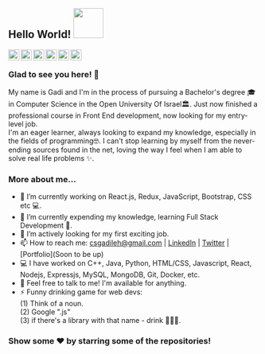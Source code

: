 ## Hello World! <img src="https://media.giphy.com/media/dyk1xmJbZMXj0aK0q3/giphy.gif" width="60px"></h2>

<a href="https://twitter.com/csgadileh" target="_blank">
  <img align="left" alt="Gadi's Twitter" width="22px" src="https://cdn.jsdelivr.net/npm/simple-icons@v3/icons/twitter.svg" />
</a>
<a href="https://www.linkedin.com/in/gadileh/" target="_blank">
  <img align="left" alt="Gadi's Linkdein" width="22px" src="https://cdn.jsdelivr.net/npm/simple-icons@v3/icons/linkedin.svg" />
</a>
<a href="https://github.com/gidonleh" target="_blank">
  <img align="left" alt="Gadi's Github" width="22px" src="https://cdn.jsdelivr.net/npm/simple-icons@v3/icons/github.svg" />
</a>
<a href="https://www.instagram.com/gidileh3410/" target="_blank">
  <img align="left" alt="Pavan's Instagram" width="22px" src="https://cdn.jsdelivr.net/npm/simple-icons@v3/icons/instagram.svg" />
</a>
<a href="https://www.facebook.com/gadile/" target="_blank">
  <img align="left" alt="Pavan's Facebook" width="22px" src="https://cdn.jsdelivr.net/npm/simple-icons@v3/icons/facebook.svg" />
</a>
<a href="https://codepen.io/gadi_lehmann">
  <img align="left" alt="Pavan's Hackerrank" width="22px" src="https://upload.wikimedia.org/wikipedia/commons/4/43/Codepen_%28CoreUI_Icons_v1.0.0%29.svg" />
</a>

<br />

### Glad to see you here! 🤩 

My name is Gadi and I'm in the process of pursuing a Bachelor's degree 🎓 in Computer Science in the Open University Of Israel🏛. Just now finished a professional course in Front End development, now looking for my entry-level job.  
I'm an eager learner, always looking to expand my knowledge, especially in the fields of programming🤓. I can't stop learning by myself from the never-ending sources found in the net, loving the way I feel when I am able to solve real life problems ✨. 

### More about me...

- 🔭 I’m currently working on React.js, Redux, JavaScript, Bootstrap, CSS etc 💻.
- 🌱 I’m currently expending my knowledge, learning Full Stack Development 🚀.
- 👯 I’m actively looking for my first exciting job.
- 📫 How to reach me: csgadileh@gmail.com | [LinkedIn](https://www.linkedin.com/in/gadileh/) | [Twitter](https://twitter.com/csgadileh) | [Portfolio](Soon to be up)
- 💻 I have worked on C++, Java, Python, HTML/CSS, Javascript, React, Nodejs, Expressjs, MySQL, MongoDB, Git, Docker, etc.
- 💬 Feel free to talk to me! I'm available for anything.
- ⚡ Funny drinking game for web devs: <br />
(1) Think of a noun. <br />
(2) Google "<noun>.js" <br />
(3) if there's a library with that name - drink 👨‍💻🤣. <br />

### Show some ❤️ by starring some of the repositories!

